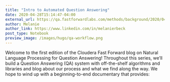 ```yaml
---
title: "Intro to Automated Question Answering"
date: 2020-04-28T15:14:47-04:00
external_url: https://qa.fastforwardlabs.com/methods/background/2020/04/28/Intro-to-QA.html
author: Melanie
author_link: https://www.linkedin.com/in/melanierbeck
post_type: Notebook
preview_image: /images/hugo/qa-workflow.png
---
```


Welcome to the first edition of the Cloudera Fast Forward blog on Natural Language Processing for Question Answering! Throughout this series, we’ll build a Question Answering (QA) system with off-the-shelf algorithms and libraries and blog about our process and what we find along the way. We hope to wind up with a beginning-to-end documentary that provides:

